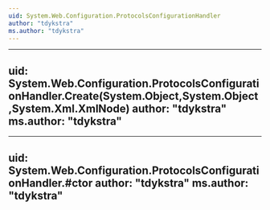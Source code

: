 ```yaml
---
uid: System.Web.Configuration.ProtocolsConfigurationHandler
author: "tdykstra"
ms.author: "tdykstra"
---
```


---
uid: System.Web.Configuration.ProtocolsConfigurationHandler.Create(System.Object,System.Object,System.Xml.XmlNode)
author: "tdykstra"
ms.author: "tdykstra"
---

---
uid: System.Web.Configuration.ProtocolsConfigurationHandler.#ctor
author: "tdykstra"
ms.author: "tdykstra"
---
